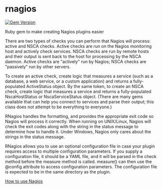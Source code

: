 rnagios
=======
[![Gem Version](https://badge.fury.io/rb/rnagios.png)](http://badge.fury.io/rb/rnagios)

Ruby gem to make creating Nagios plugins easier

There are two types of checks you can perform that Nagios will process:
active and NSCA checks.  Active checks are run on the Nagios
monitoring host and actively check services.  NSCA checks are run
by remote hosts and their output is sent back to the host
for processing by the NSCA daemon.  Active checks are "actively" run
by Nagios; NSCA checks are "passively" run by other servers.

To create an active check, create logic that measures a service
(such as a database, a web service, or a custom application) and
returns a fully-populated ActiveStatus object.  By the same token,
to create an NSCA check, create logic that measures a service and
returns a fully-populated NscaHostStatus or NscaServiceStatus object.
(There are many gems available that can help you connect to services
and parse their output; this class does not attempt to be everything
to everyone.)
  
RNagios handles the formatting, and provides the appropriate
exit code so Nagios will process it correctly.  When running on
UNIX/Linux, Nagios will check the exit codes along with the string
in the status message to determine how to handle it.  Under Windows,
Nagios only cares about the strings in the status message.

RNagios allows you to use an optional configuration file in case your
plugin requires access to multiple configuration parameters.  If
you supply a configuration file, it should be a YAML file, and it will
be parsed in the check method before the measure method is called.
measure() can then use the @config attribute to access configuration
parameters.  The configuration file is expected to be in the same
directory as the plugin.

[How to use Nagios](https://github.com/Snapman/rnagios/wiki/RNagios)
